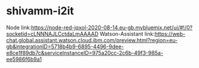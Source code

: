 # shivamm-i2it
Node link:https://node-red-jqxol-2020-08-14.eu-gb.mybluemix.net/ui/#!/0?socketid=cLNNNAJLCctdaLmAAAAD
Watson-Assistant link:https://web-chat.global.assistant.watson.cloud.ibm.com/preview.html?region=eu-gb&integrationID=5718b4b9-6895-4496-9dee-e8ce1f89db7c&serviceInstanceID=975a20cc-2c6b-49f3-985a-ee5986f6b9a1
